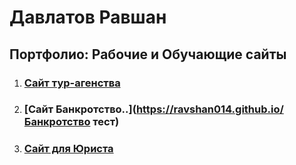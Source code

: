 # Давлатов Равшан
## Портфолио:  Рабочие и Обучающие сайты

1. ### [Сайт тур-агенства](https://ravshan014.github.io/%D0%A2%D1%83%D1%80%D0%B0%D0%B3%D0%B5%D0%BD%D1%82%D1%81%D1%82%D0%B2%D0%BE/)

1. ### [Сайт Банкротство..](https://ravshan014.github.io/Банкротство тест)

1. ### [Сайт для Юриста](https://vash-jurist.by)
